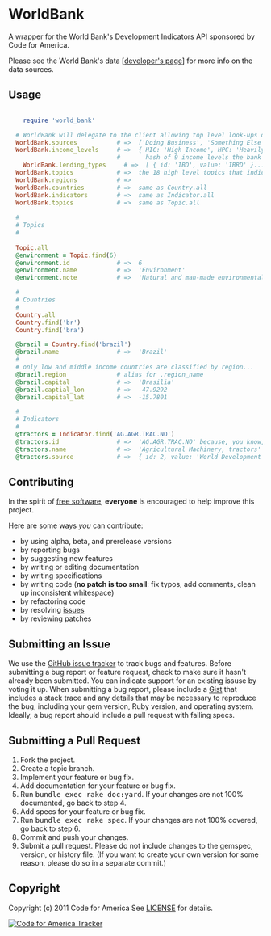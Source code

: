 # WorldBank

A wrapper for the World Bank's Development Indicators API sponsored by Code for America.

Please see the World Bank's data [[developer's page](http://data.worldbank.org/developers/)] for more info on the data sources.


Usage
-----
```ruby

	require 'world_bank'

  # WorldBank will delegate to the client allowing top level look-ups of their catalog
  WorldBank.sources           # =>  ['Doing Business', 'Something Else'...] array of 16 sources of information the bank used
  WorldBank.income_levels     # =>  { HIC: 'High Income', HPC: 'Heavily Indebted Poor Countries (HIPC)'...}
                              #       hash of 9 income levels the bank assigns
	WorldBank.lending_types     # =>  [ { id: 'IBD', value: 'IBRD' }... ] an array of key: value pairs of the 4 lending types
  WorldBank.topics            # =>  the 18 high level topics that indicators are grouped into
  WorldBank.regions           # =>  
  WorldBank.countries         # =>  same as Country.all
  WorldBank.indicators        # =>  same as Indicator.all
  WorldBank.topics            # =>  same as Topic.all
  
  #
  # Topics
  #
  
  Topic.all
  @environment = Topic.find(6)
  @environment.id             # =>  6
  @environment.name           # =>  'Environment'
  @environment.note           # =>  'Natural and man-made environmental resources – fresh...'

  #
  # Countries
  #
  Country.all
  Country.find('br')
  Country.find('bra')

  @brazil = Country.find('brazil')
  @brazil.name                # =>  'Brazil'
  #
  # only low and middle income countries are classified by region...
  @brazil.region              # alias for .region_name
  @brazil.capital             # =>  'Brasilia'
  @brazil.captial_lon         # =>  -47.9292
  @brazil.capital_lat         # =>  -15.7801

  #
  # Indicators
  #
  @tractors = Indicator.find('AG.AGR.TRAC.NO')
  @tractors.id                # =>  'AG.AGR.TRAC.NO' because, you know, that's really helpful to know...
  @tractors.name              # =>  'Agricultural Machinery, tractors'
  @tractors.source            # =>  { id: 2, value: 'World Development Indicators' }

```


Contributing
------------
In the spirit of [free
software](http://www.fsf.org/licensing/essays/free-sw.html),
**everyone** is encouraged to help improve this project.

Here are some ways *you* can contribute:

* by using alpha, beta, and prerelease versions
* by reporting bugs
* by suggesting new features
* by writing or editing documentation
* by writing specifications
* by writing code (**no patch is too small**: fix typos, add comments,
  clean up inconsistent whitespace)
* by refactoring code
* by resolving [issues](https://github.com/codeforamerica/world_bank_ruby/issues)
* by reviewing patches

Submitting an Issue
-------------------
We use the [GitHub issue
tracker](https://github.com/codeforamerica/fed_spending_ruby/issues) to track bugs and
features. Before submitting a bug report or feature request, check to
make sure it hasn't already
been submitted. You can indicate support for an existing issuse by
voting it up. When submitting a
bug report, please include a [Gist](https://gist.github.com/) that
includes a stack trace and any
details that may be necessary to reproduce the bug, including your gem
version, Ruby version, and
operating system. Ideally, a bug report should include a pull request
with failing specs.

Submitting a Pull Request
-------------------------
1. Fork the project.
2. Create a topic branch.
3. Implement your feature or bug fix.
4. Add documentation for your feature or bug fix.
5. Run <tt>bundle exec rake doc:yard</tt>. If your changes are not 100%
   documented, go back to step 4.
6. Add specs for your feature or bug fix.
7. Run <tt>bundle exec rake spec</tt>. If your changes are not 100%
   covered, go back to step 6.
8. Commit and push your changes.
9. Submit a pull request. Please do not include changes to the gemspec,
   version, or history file. (If you want to create your own version for
some reason, please do so in a separate commit.)

Copyright
---------
Copyright (c) 2011 Code for America
See
[LICENSE](https://github.com/codeforamerica/world_bank_ruby/blob/master/LICENSE.md)
for details.

[![Code for America
Tracker](http://stats.codeforamerica.org/codeforamerica/code_for_america_tracking.png)](http://stats.codeforamerica.org/)

